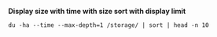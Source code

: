 **Display size with time with size sort with display limit**
```
du -ha --time --max-depth=1 /storage/ | sort | head -n 10
```
